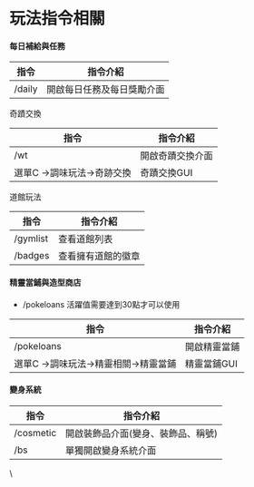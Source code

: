 # 玩法指令相關

#### 每日補給與任務

| 指令     | 指令介紹          |
| ------ | ------------- |
| /daily | 開啟每日任務及每日獎勵介面 |

奇蹟交換

| 指令               | 指令介紹     |
| ---------------- | -------- |
| /wt              | 開啟奇蹟交換介面 |
| 選單C ->調味玩法->奇跡交換 | 奇蹟交換GUI  |

道館玩法

| 指令       | 指令介紹      |
| -------- | --------- |
| /gymlist | 查看道館列表    |
| /badges  | 查看擁有道館的徽章 |

#### 精靈當鋪與造型商店

* /pokeloans 活躍值需要達到30點才可以使用

| 指令                     | 指令介紹    |
| ---------------------- | ------- |
| /pokeloans             | 開啟精靈當鋪  |
| 選單C ->調味玩法->精靈相關->精靈當鋪 | 精靈當鋪GUI |

#### 變身系統

| 指令        | 指令介紹               |
| --------- | ------------------ |
| /cosmetic | 開啟裝飾品介面(變身、裝飾品、稱號) |
| /bs       | 單獨開啟變身系統介面         |

\
